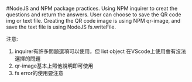 #NodeJS and NPM package practices.
Using NPM inquirer to creat the questions and return the answers.
User can choose to save the QR code img or text file.
Creating the QR code image is using NPM qr-image, and save the text file is using NodeJS fs.writeFile.

注意:
1. inquirer有許多問題選項可以使用，但 list object 在VScode上使用會有沒法選擇的問題
2. qr-image基本上照他說明即可使用
3. fs error的使用要注意
